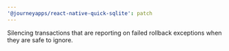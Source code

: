 ```yaml
---
'@journeyapps/react-native-quick-sqlite': patch
---
```


Silencing transactions that are reporting on failed rollback exceptions when they are safe to ignore.
